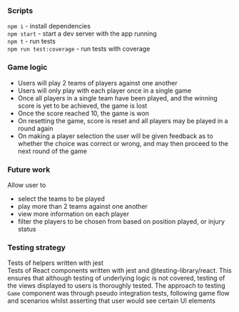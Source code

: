 ### Scripts

`npm i` - install dependencies  
`npm start` - start a dev server with the app running  
`npm t` - run tests  
`npm run test:coverage` - run tests with coverage

### Game logic

- Users will play 2 teams of players against one another
- Users will only play with each player once in a single game
- Once all players in a single team have been played, and the winning score is yet to be achieved, the game is lost
- Once the score reached 10, the game is won
- On resetting the game, score is reset and all players may be played in a round again
- On making a player selection the user will be given feedback as to whether the choice was correct or wrong, and may then proceed to the next round of the game

### Future work
Allow user to  
- select the teams to be played
- play more than 2 teams against one another
- view more information on each player
- filter the players to be chosen from based on position played, or injury status

### Testing strategy

Tests of helpers written with jest  
Tests of React components written with jest and @testing-library/react. This ensures that although testing of underlying logic is not covered, testing of the views displayed to users is thoroughly tested. The approach to testing `Game` component was through pseudo integration tests, following game flow and scenarios whilst asserting that user would see certain UI elements
